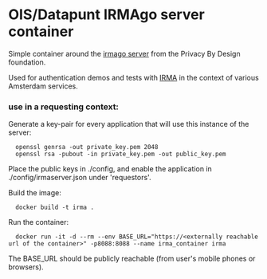# OIS/Datapunt IRMAgo server container

Simple container around the [irmago server](https://github.com/privacybydesign/irmago) from the Privacy By Design foundation.

Used for authentication demos and tests with [IRMA](https://irma.app) in the context of various Amsterdam services.

### use in a requesting context:

Generate a key-pair for every application that will use this instance of the server:

      openssl genrsa -out private_key.pem 2048
      openssl rsa -pubout -in private_key.pem -out public_key.pem

Place the public keys in ./config, and enable the application in ./config/irmaserver.json under 'requestors'.

Build the image:

      docker build -t irma .

Run the container:

      docker run -it -d --rm --env BASE_URL="https://<externally reachable url of the container>" -p8088:8088 --name irma_container irma

The BASE_URL should be publicly reachable (from user's mobile phones or browsers).







